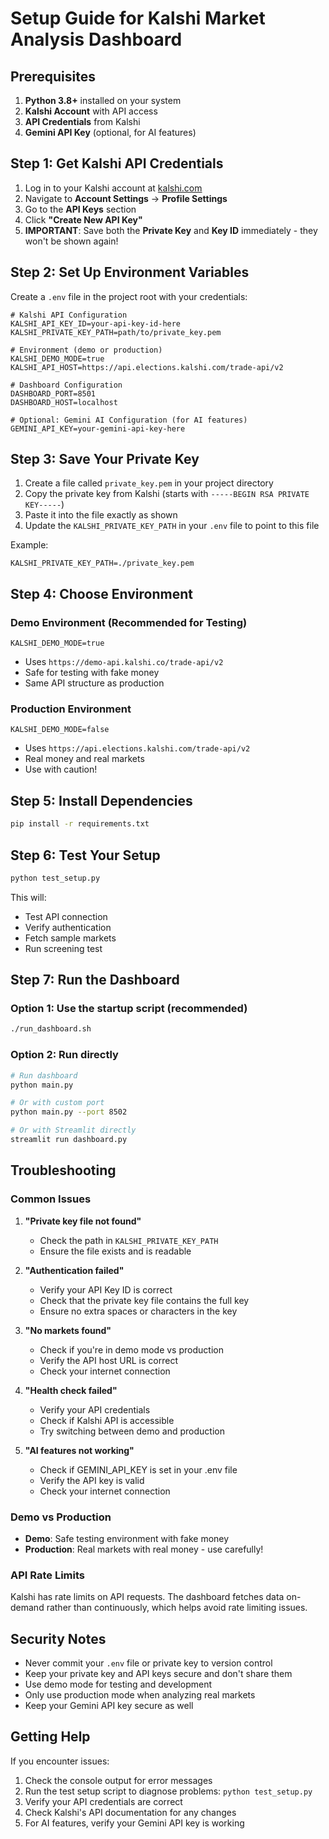 # Setup Guide for Kalshi Market Analysis Dashboard

## Prerequisites

1. **Python 3.8+** installed on your system
2. **Kalshi Account** with API access
3. **API Credentials** from Kalshi
4. **Gemini API Key** (optional, for AI features)

## Step 1: Get Kalshi API Credentials

1. Log in to your Kalshi account at [kalshi.com](https://kalshi.com)
2. Navigate to **Account Settings** → **Profile Settings**
3. Go to the **API Keys** section
4. Click **"Create New API Key"**
5. **IMPORTANT**: Save both the **Private Key** and **Key ID** immediately - they won't be shown again!

## Step 2: Set Up Environment Variables

Create a `.env` file in the project root with your credentials:

```env
# Kalshi API Configuration
KALSHI_API_KEY_ID=your-api-key-id-here
KALSHI_PRIVATE_KEY_PATH=path/to/private_key.pem

# Environment (demo or production)
KALSHI_DEMO_MODE=true
KALSHI_API_HOST=https://api.elections.kalshi.com/trade-api/v2

# Dashboard Configuration
DASHBOARD_PORT=8501
DASHBOARD_HOST=localhost

# Optional: Gemini AI Configuration (for AI features)
GEMINI_API_KEY=your-gemini-api-key-here
```

## Step 3: Save Your Private Key

1. Create a file called `private_key.pem` in your project directory
2. Copy the private key from Kalshi (starts with `-----BEGIN RSA PRIVATE KEY-----`)
3. Paste it into the file exactly as shown
4. Update the `KALSHI_PRIVATE_KEY_PATH` in your `.env` file to point to this file

Example:
```env
KALSHI_PRIVATE_KEY_PATH=./private_key.pem
```

## Step 4: Choose Environment

### Demo Environment (Recommended for Testing)
```env
KALSHI_DEMO_MODE=true
```
- Uses `https://demo-api.kalshi.co/trade-api/v2`
- Safe for testing with fake money
- Same API structure as production

### Production Environment
```env
KALSHI_DEMO_MODE=false
```
- Uses `https://api.elections.kalshi.com/trade-api/v2`
- Real money and real markets
- Use with caution!

## Step 5: Install Dependencies

```bash
pip install -r requirements.txt
```

## Step 6: Test Your Setup

```bash
python test_setup.py
```

This will:
- Test API connection
- Verify authentication
- Fetch sample markets
- Run screening test

## Step 7: Run the Dashboard

### Option 1: Use the startup script (recommended)
```bash
./run_dashboard.sh
```

### Option 2: Run directly
```bash
# Run dashboard
python main.py

# Or with custom port
python main.py --port 8502

# Or with Streamlit directly
streamlit run dashboard.py
```

## Troubleshooting

### Common Issues

1. **"Private key file not found"**
   - Check the path in `KALSHI_PRIVATE_KEY_PATH`
   - Ensure the file exists and is readable

2. **"Authentication failed"**
   - Verify your API Key ID is correct
   - Check that the private key file contains the full key
   - Ensure no extra spaces or characters in the key

3. **"No markets found"**
   - Check if you're in demo mode vs production
   - Verify the API host URL is correct
   - Check your internet connection

4. **"Health check failed"**
   - Verify your API credentials
   - Check if Kalshi API is accessible
   - Try switching between demo and production

5. **"AI features not working"**
   - Check if GEMINI_API_KEY is set in your .env file
   - Verify the API key is valid
   - Check your internet connection

### Demo vs Production

- **Demo**: Safe testing environment with fake money
- **Production**: Real markets with real money - use carefully!

### API Rate Limits

Kalshi has rate limits on API requests. The dashboard fetches data on-demand rather than continuously, which helps avoid rate limiting issues.

## Security Notes

- Never commit your `.env` file or private key to version control
- Keep your private key and API keys secure and don't share them
- Use demo mode for testing and development
- Only use production mode when analyzing real markets
- Keep your Gemini API key secure as well

## Getting Help

If you encounter issues:
1. Check the console output for error messages
2. Run the test setup script to diagnose problems: `python test_setup.py`
3. Verify your API credentials are correct
4. Check Kalshi's API documentation for any changes
5. For AI features, verify your Gemini API key is working
